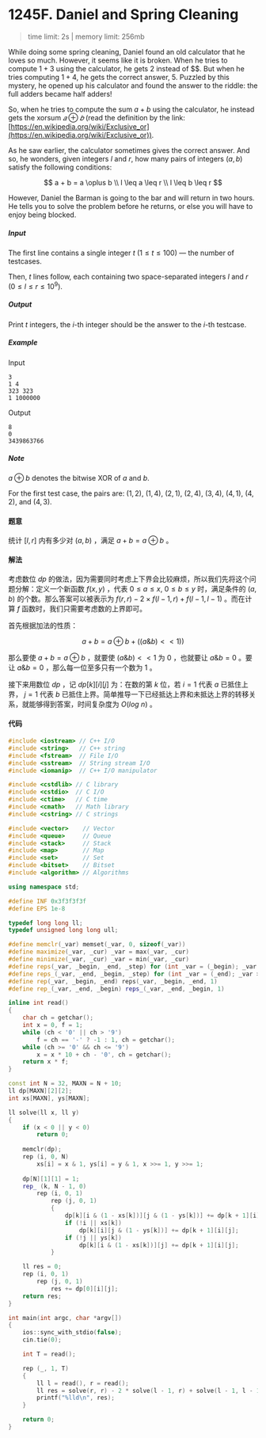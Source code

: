 # 1245F. Daniel and Spring Cleaning

> time limit: 2s | memory limit: 256mb

While doing some spring cleaning, Daniel found an old calculator that he loves so much. However, it seems like it is broken. When he tries to compute $1 + 3$ using the calculator, he gets $2$ instead of $$. But when he tries computing $1 + 4$, he gets the correct answer, $5$. Puzzled by this mystery, he opened up his calculator and found the answer to the riddle: the full adders became half adders!

So, when he tries to compute the sum $a + b$ using the calculator, he instead gets the xorsum $𝑎 \oplus 𝑏$ (read the definition by the link: [https://en.wikipedia.org/wiki/Exclusive_or](https://en.wikipedia.org/wiki/Exclusive_or)).

As he saw earlier, the calculator sometimes gives the correct answer. And so, he wonders, given integers $l$ and $r$, how many pairs of integers $(a, b)$ satisfy the following conditions:

$$
a + b = a \oplus b \\
l \leq a \leq r \\
l \leq b \leq r
$$

However, Daniel the Barman is going to the bar and will return in two hours. He tells you to solve the problem before he returns, or else you will have to enjoy being blocked.

##### Input

The first line contains a single integer $t$ $(1 \leq t \leq 100$) — the number of testcases.

Then, $t$ lines follow, each containing two space-separated integers $l$ and $r$ ($0 \leq l \leq r \leq 10^9$).

##### Output

Print $t$ integers, the $i$-th integer should be the answer to the $i$-th testcase.

##### Example

Input
```text
3
1 4
323 323
1 1000000
```
Output
```text
8
0
3439863766
```

##### Note

$a \oplus b$ denotes the bitwise XOR of $a$ and $b$.

For the first test case, the pairs are: $(1, 2)$, $(1, 4)$, $(2, 1)$, $(2, 4)$, $(3, 4)$, $(4, 1)$, $(4, 2)$, and $(4, 3)$.

#### 题意

统计 $[l, r]$ 内有多少对 $(a, b)$ ，满足 $a + b = a \oplus b$ 。

#### 解法

考虑数位 $dp$ 的做法，因为需要同时考虑上下界会比较麻烦，所以我们先将这个问题分解：定义一个新函数 $f(x, y)$ ，代表 $0 \leq a \leq x$, $0 \leq b \leq y$ 时，满足条件的 $(a, b)$ 的个数。那么答案可以被表示为 $f(r, r) - 2 \times f(l -1, r) + f(l - 1, l - 1)$ 。而在计算 $f$ 函数时，我们只需要考虑数的上界即可。

首先根据加法的性质：

$$
a + b = a \oplus b + ((a \mathop\& b) << 1))
$$

那么要使 $a + b = a \oplus b$ ，就要使 $(a \mathop\& b) << 1$ 为 $0$ ，也就要让 $a \mathop\& b = 0$ 。要让 $a \mathop\& b = 0$ ，那么每一位至多只有一个数为 $1$ 。

接下来用数位 $dp$ ，记 $dp[k][i][j]$ 为：在数的第 $k$ 位，若 $i = 1$ 代表 $a$ 已抵住上界， $j = 1$ 代表 $b$ 已抵住上界。简单推导一下已经抵达上界和未抵达上界的转移关系，就能够得到答案，时间复杂度为 $O(log\ n)$ 。

#### 代码

```cpp
#include <iostream> // C++ I/O
#include <string>   // C++ string
#include <fstream>  // File I/O
#include <sstream>  // String stream I/O
#include <iomanip>  // C++ I/O manipulator

#include <cstdlib> // C library
#include <cstdio>  // C I/O
#include <ctime>   // C time
#include <cmath>   // Math library
#include <cstring> // C strings

#include <vector>    // Vector
#include <queue>     // Queue
#include <stack>     // Stack
#include <map>       // Map
#include <set>       // Set
#include <bitset>    // Bitset
#include <algorithm> // Algorithms

using namespace std;

#define INF 0x3f3f3f3f
#define EPS 1e-8

typedef long long ll;
typedef unsigned long long ull;

#define memclr(_var) memset(_var, 0, sizeof(_var))
#define maximize(_var, _cur) _var = max(_var, _cur)
#define minimize(_var, _cur) _var = min(_var, _cur)
#define reps(_var, _begin, _end, _step) for (int _var = (_begin); _var <= (_end); _var += (_step))
#define reps_(_var, _end, _begin, _step) for (int _var = (_end); _var >= (_begin); _var -= (_step))
#define rep(_var, _begin, _end) reps(_var, _begin, _end, 1)
#define rep_(_var, _end, _begin) reps_(_var, _end, _begin, 1)

inline int read()
{
    char ch = getchar();
    int x = 0, f = 1;
    while (ch < '0' || ch > '9')
        f = ch == '-' ? -1 : 1, ch = getchar();
    while (ch >= '0' && ch <= '9')
        x = x * 10 + ch - '0', ch = getchar();
    return x * f;
}

const int N = 32, MAXN = N + 10;
ll dp[MAXN][2][2];
int xs[MAXN], ys[MAXN];

ll solve(ll x, ll y)
{
    if (x < 0 || y < 0)
        return 0;
    
    memclr(dp);
    rep (i, 0, N)
        xs[i] = x & 1, ys[i] = y & 1, x >>= 1, y >>= 1;
    
    dp[N][1][1] = 1;
    rep_ (k, N - 1, 0)
        rep (i, 0, 1)
            rep (j, 0, 1)
            {
                dp[k][i & (1 - xs[k])][j & (1 - ys[k])] += dp[k + 1][i][j];
                if (!i || xs[k])
                    dp[k][i][j & (1 - ys[k])] += dp[k + 1][i][j];
                if (!j || ys[k])
                    dp[k][i & (1 - xs[k])][j] += dp[k + 1][i][j];
            }

    ll res = 0;
    rep (i, 0, 1)
        rep (j, 0, 1)
            res += dp[0][i][j];
    return res;
}

int main(int argc, char *argv[])
{
    ios::sync_with_stdio(false);
    cin.tie(0);

    int T = read();

    rep (_, 1, T)
    {
        ll l = read(), r = read();
        ll res = solve(r, r) - 2 * solve(l - 1, r) + solve(l - 1, l - 1);
        printf("%lld\n", res);
    }

    return 0;
}
```